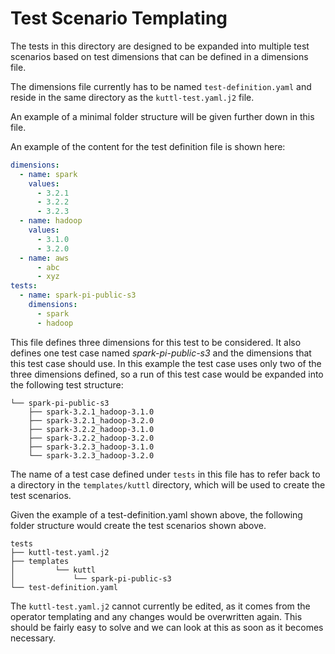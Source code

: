 # Test Scenario Templating

The tests in this directory are designed to be expanded into multiple test scenarios based on test dimensions that can be defined in a dimensions file.

The dimensions file currently has to be named `test-definition.yaml` and reside in the same directory as the `kuttl-test.yaml.j2` file.

An example of a minimal folder structure will be given further down in this file.

An example of the content for the test definition file is shown here:
````yaml
dimensions:
  - name: spark
    values:
      - 3.2.1
      - 3.2.2
      - 3.2.3
  - name: hadoop
    values:
      - 3.1.0
      - 3.2.0
  - name: aws
      - abc
      - xyz
tests:
  - name: spark-pi-public-s3
    dimensions:
      - spark
      - hadoop
````

This file defines three dimensions for this test to be considered. 
It also defines one test case named _spark-pi-public-s3_ and the dimensions that this test case should use. 
In this example the test case uses only two of the three dimensions defined, so a run of this test case would be expanded into the following test structure:

````
└── spark-pi-public-s3
    ├── spark-3.2.1_hadoop-3.1.0
    ├── spark-3.2.1_hadoop-3.2.0
    ├── spark-3.2.2_hadoop-3.1.0
    ├── spark-3.2.2_hadoop-3.2.0
    ├── spark-3.2.3_hadoop-3.1.0
    └── spark-3.2.3_hadoop-3.2.0
````

The name of a test case defined under `tests` in this file has to refer back to a directory in the `templates/kuttl` directory, which will be used to create the test scenarios.

Given the example of a test-definition.yaml shown above, the following folder structure would create the test scenarios shown above.
````
tests
├── kuttl-test.yaml.j2
├── templates
│         └── kuttl
│             └── spark-pi-public-s3
└── test-definition.yaml
````

The `kuttl-test.yaml.j2` cannot currently be edited, as it comes from the operator templating and any changes would be overwritten again.
This should be fairly easy to solve and we can look at this as soon as it becomes necessary.
